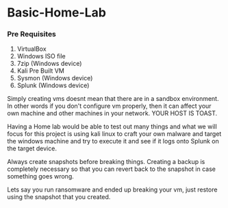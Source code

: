# Basic-Home-Lab

### Pre Requisites
1. VirtualBox
2. Windows ISO file
3. 7zip (Windows device)
4. Kali Pre Built VM
5. Sysmon (Windows device)
6. Splunk (Windows device)

Simply creating vms doesnt mean that there are in a sandbox environment. In other words if you don't configure vm properly, then it can affect your own machine and other machines in your network. YOUR HOST IS TOAST.

Having a Home lab would be able to test out many things and what we will focus for this project is using kali linux to craft your own malware and target the windows machine and try to execute it and see if it logs onto Splunk on the target device.

Always create snapshots before breaking things. Creating a backup is completely necessary so that you can revert back to the snapshot in case something goes wrong.

Lets say you run ransomware and ended up breaking your vm, just restore using the snapshot that you created.





